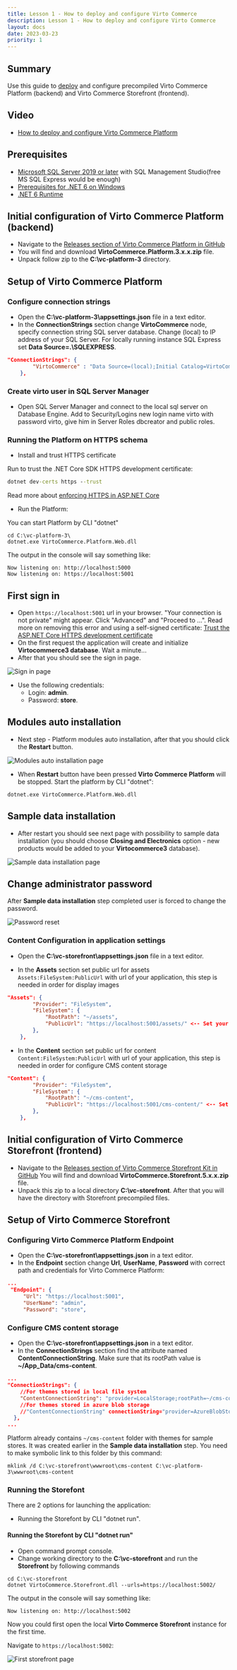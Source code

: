 ```yaml
---
title: Lesson 1 - How to deploy and configure Virto Commerce
description: Lesson 1 - How to deploy and configure Virto Commerce
layout: docs
date: 2023-03-23
priority: 1
---
```

## Summary

Use this guide to [deploy](https://virtocommerce.com/ecommerce-hosting) and configure precompiled Virto Commerce Platform (backend) and Virto Commerce Storefront (frontend).

## Video

* [How to deploy and configure Virto Commerce Platform](https://youtu.be/A1h9hUA5rHk)

## Prerequisites

* [Microsoft SQL Server 2019 or later](https://www.microsoft.com/en-us/sql-server/) with SQL Management Studio(free MS SQL Express would be enough)
* [Prerequisites for .NET 6 on Windows](https://learn.microsoft.com/en-us/dotnet/core/install/windows)
* [.NET 6 Runtime](https://dotnet.microsoft.com/download/dotnet/6.0/runtime)

## Initial configuration of Virto Commerce Platform (backend)

* Navigate to the [Releases section of Virto Commerce Platform in GitHub](https://github.com/VirtoCommerce/vc-platform/releases)
* You will find and download **VirtoCommerce.Platform.3.x.x.zip** file.
* Unpack follow zip to the **C:\vc-platform-3** directory.

## Setup of Virto Commerce Platform

### Configure connection strings

* Open the **C:\vc-platform-3\appsettings.json** file in a text editor.
* In the **ConnectionStrings** section change **VirtoCommerce** node, specify connection string SQL server database. Change (local) to IP address of your SQL Server. For locally running instance SQL Express set **Data Source=.\SQLEXPRESS**.
  
```json
"ConnectionStrings": {
        "VirtoCommerce" : "Data Source=(local);Initial Catalog=VirtoCommerce3;Persist Security Info=True;User ID=virto;Password=virto;MultipleActiveResultSets=True;Connect Timeout=30"
    },
```

### Create virto user in SQL Server Manager

* Open SQL Server Manager and connect to the local sql server on Database Engine. Add to Security/Logins new login name virto with password virto, give him in Server Roles dbcreator and public roles.

### Running the Platform on HTTPS schema

* Install and trust HTTPS certificate

Run to trust the .NET Core SDK HTTPS development certificate:

```cmd
dotnet dev-certs https --trust
```

Read more about [enforcing HTTPS in ASP.NET Core](https://docs.microsoft.com/en-us/aspnet/core/security/enforcing-ssl?view=aspnetcore-3.0&tabs=visual-studio#trust)

* Run the Platform:

You can start Platform by CLI "dotnet"

```console
cd C:\vc-platform-3\
dotnet.exe VirtoCommerce.Platform.Web.dll
```

The output in the console will say something like:

```console
Now listening on: http://localhost:5000
Now listening on: https://localhost:5001
```

## First sign in

* Open `https://localhost:5001` url in your browser. "Your connection is not private" might appear. Click "Advanced" and "Proceed to ...".
Read more on removing this error and using a self-signed certificate: [Trust the ASP.NET Core HTTPS development certificate](https://www.hanselman.com/blog/DevelopingLocallyWithASPNETCoreUnderHTTPSSSLAndSelfSignedCerts.aspx)
* On the first request the application will create and initialize **Virtocommerce3 database**. Wait a minute...
* After that you should see the sign in page.

![Sign in page](../../media/platform-first-sign-in-page.png "Sign in page")

* Use the following credentials:
  * Login: **admin**.
  * Password: **store**.

## Modules auto installation

* Next step - Platform modules auto installation, after that you should click the **Restart** button.

![Modules auto installation page](../../media/modules-auto-installation-page.png "Modules auto installation page")

* When **Restart** button have been pressed **Virto Commerce Platform** will be stopped. Start the  platform by CLI "dotnet":

```console
dotnet.exe VirtoCommerce.Platform.Web.dll
```

## Sample data installation

* After restart you should see next page with possibility to sample data installation (you should choose **Closing and Electronics** option - new products would be added to your **Virtocommerce3** database).

![Sample data installation page](../../media/sample-data-installation-page.png "Sample data installation page")

## Change administrator password

After **Sample data installation** step completed user is forced to change the password.

![Password reset](../../media/password-reset.png "Password reset")

### Content Configuration in application settings

* Open the **C:\vc-storefront\appsettings.json** file in a text editor.

* In the **Assets** section set public url for assets `Assets:FileSystem:PublicUrl` with url of your application, this step is needed in order for display images

```json
"Assets": {
        "Provider": "FileSystem",
        "FileSystem": {
            "RootPath": "~/assets",
            "PublicUrl": "https://localhost:5001/assets/" <-- Set your platform application url with port localhost:5001
        },
    },
```

* In the **Content** section set public url for content `Content:FileSystem:PublicUrl` with url of your application, this step is needed in order for configure CMS content storage

```json
"Content": {
        "Provider": "FileSystem",
        "FileSystem": {
            "RootPath": "~/cms-content",
            "PublicUrl": "https://localhost:5001/cms-content/" <-- Set your platform application url with port localhost:5001
        },
    },
```

## Initial configuration of Virto Commerce Storefront (frontend)

* Navigate to the [Releases section of Virto Commerce Storefront Kit in GitHub](https://github.com/VirtoCommerce/vc-storefront-core/releases)
You will find and download **VirtoCommerce.Storefront.5.x.x.zip** file.
* Unpack this zip to a local directory **C:\vc-storefront**. After that you will have the directory with Storefront precompiled files.

## Setup of Virto Commerce Storefront

### Configuring Virto Commerce Platform Endpoint

* Open the **C:\vc-storefront\appsettings.json** in a text editor.
* In the **Endpoint** section change **Url**, **UserName**, **Password** with correct path and credentials for Virto Commerce Platform:

```json
...
 "Endpoint": {
     "Url": "https://localhost:5001",
     "UserName": "admin",
     "Password": "store",
```

### Configure CMS content storage

* Open the **C:\vc-storefront\appsettings.json** in a text editor.
* In the **ConnectionStrings** section find the attribute named **ContentConnectionString**. Make sure that its rootPath value is **~/App_Data/cms-content**.

```json
...
"ConnectionStrings": {
    //For themes stored in local file system
    "ContentConnectionString": "provider=LocalStorage;rootPath=~/cms-content"
	//For themes stored in azure blob storage
    //"ContentConnectionString" connectionString="provider=AzureBlobStorage;rootPath=cms-content;DefaultEndpointsProtocol=https;AccountName=yourAccountName;AccountKey=yourAccountKey"
  },
...
```

Platform already contains `~/cms-content` folder with themes for sample stores. It was created earlier in the **Sample data installation** step. You need to make symbolic link to this folder by this command:

```cli
mklink /d C:\vc-storefront\wwwroot\cms-content C:\vc-platform-3\wwwroot\cms-content
```

### Running the Storefont

There are 2 options for launching the application:

* Running the Storefont by CLI "dotnet run".

#### Running the Storefont by CLI "dotnet run"

* Open command prompt console.
* Change working directory to the **C:\vc-storefront** and run the **Storefront** by following commands

```cli
cd C:\vc-storefront
dotnet VirtoCommerce.Storefront.dll --urls=https://localhost:5002/
```

The output in the console will say something like:

```cli
Now listening on: http://localhost:5002
```

Now you could first open the local **Virto Commerce Storefront** instance for the first time.

Navigate to `https://localhost:5002`:

![First storefront page](../../media/storefront.png "First storefront page")
